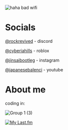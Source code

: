 ![haha bad wifi](https://i.pinimg.com/736x/95/e1/b5/95e1b5d72d0404485624954fa8b4fd3f.jpg)


# Socials
[@rockrevived](https://discordapp.com/users/957499162033811487) - discord

[@cyberiahills](https://www.roblox.com/users/4666088653/profile) - roblox

[@jinsaibootleg](https://www.instagram.com/jinsaibootleg/) - instagram

[@japanesebalenci](https://www.youtube.com/@japanesebalenci) - youtube


# About me
coding in:




![Group 1 (3)](https://github.com/heistrunsyou/heistrunsyou/assets/154766120/54f1dab0-9d11-43b9-9c02-9a2a38a5abc2)

[![My Last.fm](https://lastfm-recently-played.vercel.app/api?user=shehatesheist)](https://www.last.fm/user/shehatesheist)
